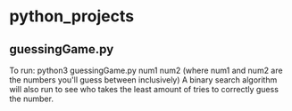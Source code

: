 # python_projects

## guessingGame.py

To run: python3 guessingGame.py num1 num2 (where num1 and num2 are the numbers you'll guess between inclusively)
A binary search algorithm will also run to see who takes the least amount of tries to correctly guess the number.
